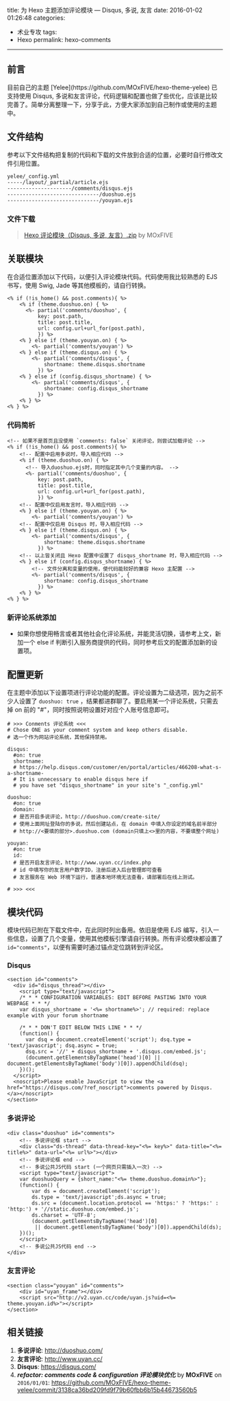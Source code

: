 title: 为 Hexo 主题添加评论模块 — Disqus, 多说, 友言
date: 2016-01-02 01:26:48
categories:
- 术业专攻
tags:
- Hexo
permalink: hexo-comments
---

<h2 id="intro">前言</h2>目前自己的主题 [Yelee](https://github.com/MOxFIVE/hexo-theme-yelee) 已支持使用 Disqus, 多说和友言评论，代码逻辑和配置也做了些优化，应该是比较完善了。简单分离整理一下，分享于此，方便大家添加到自己制作或使用的主题中。

<!-- more -->

## 文件结构
参考以下文件结构把复制的代码和下载的文件放到合适的位置，必要时自行修改文件引用位置。

```
yelee/_config.yml
-----/layout/_partial/article.ejs
---------------------/comments/disqus.ejs
------------------------------/duoshuo.ejs
------------------------------/youyan.ejs
```

### 文件下载
> [Hexo 评论模块（Disqus, 多说, 友言）.zip](/resources/Hexo评论模块.zip) by MOxFIVE

## 关联模块
在合适位置添加以下代码，以便引入评论模块代码。代码使用我比较熟悉的 EJS 书写，使用 Swig, Jade 等其他模板的，请自行转换。

```
<% if (!is_home() && post.comments){ %>
    <% if (theme.duoshuo.on) { %>
      <%- partial('comments/duoshuo', {
          key: post.path,
          title: post.title,
          url: config.url+url_for(post.path),
          }) %>
    <% } else if (theme.youyan.on) { %>
        <%- partial('comments/youyan') %>
    <% } else if (theme.disqus.on) { %>
        <%- partial('comments/disqus', {
            shortname: theme.disqus.shortname
          }) %>
    <% } else if (config.disqus_shortname) { %>
        <%- partial('comments/disqus', {
            shortname: config.disqus_shortname
          }) %>
    <% } %>
<% } %>
```

### 代码简析

```
<!-- 如果不是首页且没使用 `comments: false` 关闭评论，则尝试加载评论 -->
<% if (!is_home() && post.comments){ %>
    <!-- 配置中启用多说时，导入相应代码 -->
    <% if (theme.duoshuo.on) { %> 
      <!-- 导入duoshuo.ejs时，同时指定其中几个变量的内容。 -->
      <%- partial('comments/duoshuo', {
          key: post.path,
          title: post.title,
          url: config.url+url_for(post.path),
          }) %>
    <!-- 配置中仅启用友言时，导入相应代码 -->
    <% } else if (theme.youyan.on) { %>
        <%- partial('comments/youyan') %>
    <!-- 配置中仅启用 Disqus 时，导入相应代码 -->
    <% } else if (theme.disqus.on) { %>
        <%- partial('comments/disqus', {
            shortname: theme.disqus.shortname
          }) %>
    <!-- 以上皆关闭且 Hexo 配置中设置了 disqus_shortname 时，导入相应代码 -->
    <% } else if (config.disqus_shortname) { %>
        <!-- 文件分离和变量的使用，使代码能较好的兼容 Hexo 主配置 -->
        <%- partial('comments/disqus', {
            shortname: config.disqus_shortname
          }) %>
    <% } %>
<% } %>
```

### 新评论系统添加
- 如果你想使用畅言或者其他社会化评论系统，并能灵活切换，请参考上文，新加一个 else if 判断引入服务商提供的代码，同时参考后文的配置添加新的设置项。

## 配置更新
在主题中添加以下设置项进行评论功能的配置。评论设置为二级选项，因为之前不少人设置了 `duoshuo: true` ，结果都进群聊了。要启用某一个评论系统，只需去掉 on 前的 "#"，同时按照说明设置好对应个人账号信息即可。

```
# >>> Conments 评论系统 <<<
# Chose ONE as your comment system and keep others disable.
# 选一个作为网站评论系统，其他保持禁用。

disqus: 
  #on: true
  shortname: 
  # https://help.disqus.com/customer/en/portal/articles/466208-what-s-a-shortname-
  # It is unnecessary to enable disqus here if 
  # you have set "disqus_shortname" in your site's "_config.yml" 

duoshuo: 
  #on: true
  domain: 
  # 是否开启多说评论，http://duoshuo.com/create-site/
  # 使用上面网址登陆你的多说，然后创建站点，在 domain 中填入你设定的域名前半部分
  # http://<要填的部分>.duoshuo.com (domain只填上<>里的内容，不要填整个网址)

youyan:
  #on: true
  id: 
  # 是否开启友言评论，http://www.uyan.cc/index.php
  # id 中填写你的友言用户数字ID，注册后进入后台管理即可查看
  # 友言服务在 Web 环境下运行，普通本地环境无法查看，请部署后在线上测试。

# >>> <<<
```

## 模块代码
模块代码已附在下载文件中，在此同时列出备用。依旧是使用 EJS 编写，引入一些信息，设置了几个变量，使用其他模板引擎请自行转换。所有评论模块都设置了 `id="comments"`，以便有需要时通过锚点定位跳转到评论区。

### Disqus
```
<section id="comments">
  <div id="disqus_thread"></div>
    <script type="text/javascript">
    /* * * CONFIGURATION VARIABLES: EDIT BEFORE PASTING INTO YOUR WEBPAGE * * */
    var disqus_shortname = '<%= shortname%>'; // required: replace example with your forum shortname

    /* * * DON'T EDIT BELOW THIS LINE * * */
    (function() {
      var dsq = document.createElement('script'); dsq.type = 'text/javascript'; dsq.async = true;
      dsq.src = '//' + disqus_shortname + '.disqus.com/embed.js';
      (document.getElementsByTagName('head')[0] || document.getElementsByTagName('body')[0]).appendChild(dsq);
    })();
  </script>
  <noscript>Please enable JavaScript to view the <a href="https://disqus.com/?ref_noscript">comments powered by Disqus.</a></noscript>
</section>
```

### 多说评论
```
<div class="duoshuo" id="comments">
    <!-- 多说评论框 start -->
    <div class="ds-thread" data-thread-key="<%= key%>" data-title="<%= title%>" data-url="<%= url%>"></div>
    <!-- 多说评论框 end -->
    <!-- 多说公共JS代码 start (一个网页只需插入一次) -->
    <script type="text/javascript">
    var duoshuoQuery = {short_name:"<%= theme.duoshuo.domain%>"};
    (function() {
        var ds = document.createElement('script');
        ds.type = 'text/javascript';ds.async = true;
        ds.src = (document.location.protocol == 'https:' ? 'https:' : 'http:') + '//static.duoshuo.com/embed.js';
        ds.charset = 'UTF-8';
        (document.getElementsByTagName('head')[0] 
         || document.getElementsByTagName('body')[0]).appendChild(ds);
    })();
    </script>
    <!-- 多说公共JS代码 end -->
</div>
```

### 友言评论
```
<section class="youyan" id="comments">
    <div id="uyan_frame"></div>
    <script src="http://v2.uyan.cc/code/uyan.js?uid=<%= theme.youyan.id%>"></script>
</section>
```

## 相关链接
1. **多说评论**: <http://duoshuo.com/>
1. **友言评论**: <http://www.uyan.cc/>
1. **Disqus**: <https://disqus.com/>
1. ***refactor: comments code & configuration 评论模块优化*** by **MOxFIVE** on <code>2016/01/01</code>: <https://github.com/MOxFIVE/hexo-theme-yelee/commit/3138ca36bd209fd9f79b60fbb6b15b44673560b5>